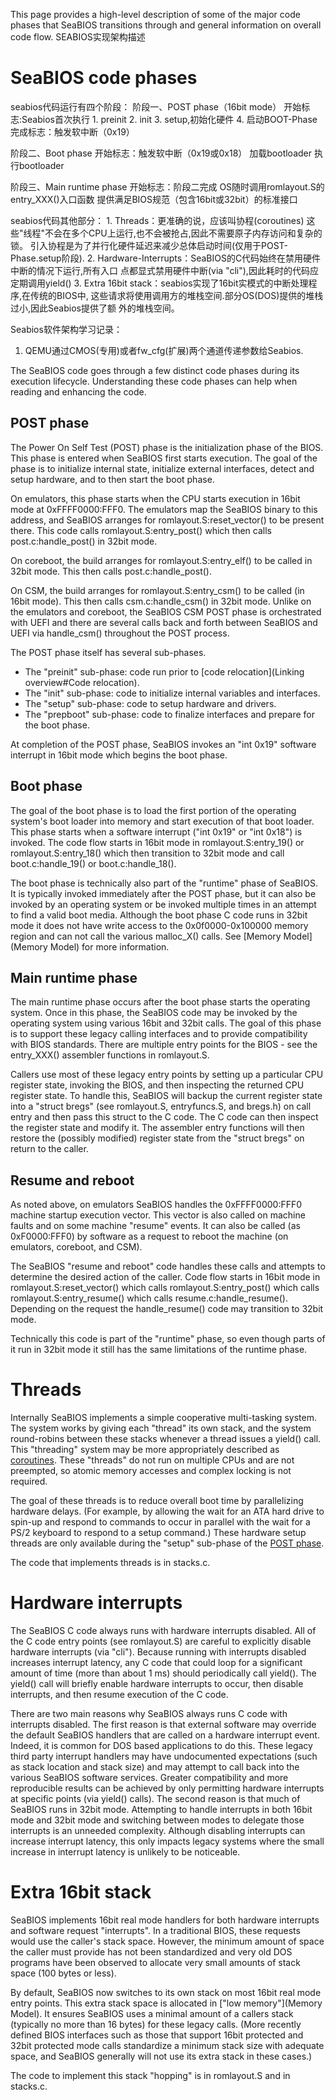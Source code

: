 This page provides a high-level description of some of the major code
phases that SeaBIOS transitions through and general information on
overall code flow.
SEABIOS实现架构描述

SeaBIOS code phases
===================
seabios代码运行有四个阶段：
阶段一、POST phase（16bit mode）
    开始标志:Seabios首次执行
    1. preinit
    2. init
    3. setup,初始化硬件
    4. 启动BOOT-Phase
    完成标志：触发软中断（0x19）

阶段二、Boot phase
    开始标志：触发软中断（0x19或0x18）
    加载bootloader
    执行bootloader

阶段三、Main runtime phase
    开始标志：阶段二完成
    OS随时调用romlayout.S的entry_XXX()入口函数
    提供满足BIOS规范（包含16bit或32bit）的标准接口

seabios代码其他部分：
    1. Threads：更准确的说，应该叫协程(coroutines)
    这些"线程"不会在多个CPU上运行,也不会被抢占,因此不需要原子内存访问和复杂的锁。
    引入协程是为了并行化硬件延迟来减少总体启动时间(仅用于POST-Phase.setup阶段).
    2. Hardware-Interrupts：SeaBIOS的C代码始终在禁用硬件中断的情况下运行,所有入口
    点都显式禁用硬件中断(via "cli"),因此耗时的代码应定期调用yield()
    3. Extra 16bit stack：seabios实现了16bit实模式的中断处理程序,在传统的BIOS中,
    这些请求将使用调用方的堆栈空间.部分OS(DOS)提供的堆栈过小,因此Seabios提供了额
    外的堆栈空间。

Seabios软件架构学习记录：
1. QEMU通过CMOS(专用)或者fw_cfg(扩展)两个通道传递参数给Seabios.






The SeaBIOS code goes through a few distinct code phases during its
execution lifecycle. Understanding these code phases can help when
reading and enhancing the code.

POST phase
----------

The Power On Self Test (POST) phase is the initialization phase of the
BIOS. This phase is entered when SeaBIOS first starts execution. The
goal of the phase is to initialize internal state, initialize external
interfaces, detect and setup hardware, and to then start the boot
phase.

On emulators, this phase starts when the CPU starts execution in 16bit
mode at 0xFFFF0000:FFF0. The emulators map the SeaBIOS binary to this
address, and SeaBIOS arranges for romlayout.S:reset_vector() to be
present there. This code calls romlayout.S:entry_post() which then
calls post.c:handle_post() in 32bit mode.

On coreboot, the build arranges for romlayout.S:entry_elf() to be
called in 32bit mode. This then calls post.c:handle_post().

On CSM, the build arranges for romlayout.S:entry_csm() to be called
(in 16bit mode). This then calls csm.c:handle_csm() in 32bit mode.
Unlike on the emulators and coreboot, the SeaBIOS CSM POST phase is
orchestrated with UEFI and there are several calls back and forth
between SeaBIOS and UEFI via handle_csm() throughout the POST
process.

The POST phase itself has several sub-phases.

* The "preinit" sub-phase: code run prior to [code relocation](Linking overview#Code relocation).
* The "init" sub-phase: code to initialize internal variables and
  interfaces.
* The "setup" sub-phase: code to setup hardware and drivers.
* The "prepboot" sub-phase: code to finalize interfaces and prepare
  for the boot phase.

At completion of the POST phase, SeaBIOS invokes an "int 0x19"
software interrupt in 16bit mode which begins the boot phase.

Boot phase
----------

The goal of the boot phase is to load the first portion of the
operating system's boot loader into memory and start execution of that
boot loader. This phase starts when a software interrupt ("int 0x19"
or "int 0x18") is invoked. The code flow starts in 16bit mode in
romlayout.S:entry_19() or romlayout.S:entry_18() which then
transition to 32bit mode and call boot.c:handle_19() or
boot.c:handle_18().

The boot phase is technically also part of the "runtime" phase of
SeaBIOS. It is typically invoked immediately after the POST phase,
but it can also be invoked by an operating system or be invoked
multiple times in an attempt to find a valid boot media. Although the
boot phase C code runs in 32bit mode it does not have write access to
the 0x0f0000-0x100000 memory region and can not call the various
malloc_X() calls. See [Memory Model](Memory Model) for
more information.

Main runtime phase
------------------

The main runtime phase occurs after the boot phase starts the
operating system. Once in this phase, the SeaBIOS code may be invoked
by the operating system using various 16bit and 32bit calls. The goal
of this phase is to support these legacy calling interfaces and to
provide compatibility with BIOS standards. There are multiple entry
points for the BIOS - see the entry_XXX() assembler functions in
romlayout.S.

Callers use most of these legacy entry points by setting up a
particular CPU register state, invoking the BIOS, and then inspecting
the returned CPU register state. To handle this, SeaBIOS will backup
the current register state into a "struct bregs" (see romlayout.S,
entryfuncs.S, and bregs.h) on call entry and then pass this struct to
the C code. The C code can then inspect the register state and modify
it. The assembler entry functions will then restore the (possibly
modified) register state from the "struct bregs" on return to the
caller.

Resume and reboot
-----------------

As noted above, on emulators SeaBIOS handles the 0xFFFF0000:FFF0
machine startup execution vector. This vector is also called on
machine faults and on some machine "resume" events. It can also be
called (as 0xF0000:FFF0) by software as a request to reboot the
machine (on emulators, coreboot, and CSM).

The SeaBIOS "resume and reboot" code handles these calls and attempts
to determine the desired action of the caller. Code flow starts in
16bit mode in romlayout.S:reset_vector() which calls
romlayout.S:entry_post() which calls romlayout.S:entry_resume() which
calls resume.c:handle_resume(). Depending on the request the
handle_resume() code may transition to 32bit mode.

Technically this code is part of the "runtime" phase, so even though
parts of it run in 32bit mode it still has the same limitations of the
runtime phase.

Threads
=======

Internally SeaBIOS implements a simple cooperative multi-tasking
system. The system works by giving each "thread" its own stack, and
the system round-robins between these stacks whenever a thread issues
a yield() call. This "threading" system may be more appropriately
described as [coroutines](http://en.wikipedia.org/wiki/Coroutine).
These "threads" do not run on multiple CPUs and are not preempted, so
atomic memory accesses and complex locking is not required.

The goal of these threads is to reduce overall boot time by
parallelizing hardware delays. (For example, by allowing the wait for
an ATA hard drive to spin-up and respond to commands to occur in
parallel with the wait for a PS/2 keyboard to respond to a setup
command.) These hardware setup threads are only available during the
"setup" sub-phase of the [POST phase](#POST_phase).

The code that implements threads is in stacks.c.

Hardware interrupts
===================

The SeaBIOS C code always runs with hardware interrupts disabled. All
of the C code entry points (see romlayout.S) are careful to explicitly
disable hardware interrupts (via "cli"). Because running with
interrupts disabled increases interrupt latency, any C code that could
loop for a significant amount of time (more than about 1 ms) should
periodically call yield(). The yield() call will briefly enable
hardware interrupts to occur, then disable interrupts, and then resume
execution of the C code.

There are two main reasons why SeaBIOS always runs C code with
interrupts disabled. The first reason is that external software may
override the default SeaBIOS handlers that are called on a hardware
interrupt event. Indeed, it is common for DOS based applications to do
this. These legacy third party interrupt handlers may have
undocumented expectations (such as stack location and stack size) and
may attempt to call back into the various SeaBIOS software services.
Greater compatibility and more reproducible results can be achieved by
only permitting hardware interrupts at specific points (via yield()
calls). The second reason is that much of SeaBIOS runs in 32bit mode.
Attempting to handle interrupts in both 16bit mode and 32bit mode and
switching between modes to delegate those interrupts is an unneeded
complexity. Although disabling interrupts can increase interrupt
latency, this only impacts legacy systems where the small increase in
interrupt latency is unlikely to be noticeable.

Extra 16bit stack
=================

SeaBIOS implements 16bit real mode handlers for both hardware
interrupts and software request "interrupts". In a traditional BIOS,
these requests would use the caller's stack space. However, the
minimum amount of space the caller must provide has not been
standardized and very old DOS programs have been observed to allocate
very small amounts of stack space (100 bytes or less).

By default, SeaBIOS now switches to its own stack on most 16bit real
mode entry points. This extra stack space is allocated in ["low
memory"](Memory Model). It ensures SeaBIOS uses a minimal amount of a
callers stack (typically no more than 16 bytes) for these legacy
calls. (More recently defined BIOS interfaces such as those that
support 16bit protected and 32bit protected mode calls standardize a
minimum stack size with adequate space, and SeaBIOS generally will not
use its extra stack in these cases.)

The code to implement this stack "hopping" is in romlayout.S and in
stacks.c.
